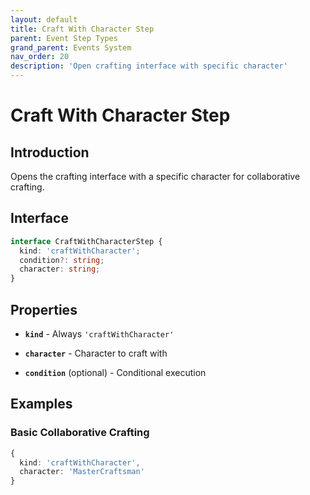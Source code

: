 ```yaml
---
layout: default
title: Craft With Character Step
parent: Event Step Types
grand_parent: Events System
nav_order: 20
description: 'Open crafting interface with specific character'
---
```


# Craft With Character Step

## Introduction

Opens the crafting interface with a specific character for collaborative crafting.

## Interface

```typescript
interface CraftWithCharacterStep {
  kind: 'craftWithCharacter';
  condition?: string;
  character: string;
}
```

## Properties

- **`kind`** - Always `'craftWithCharacter'`

- **`character`** - Character to craft with

- **`condition`** (optional) - Conditional execution

## Examples

### Basic Collaborative Crafting

```typescript
{
  kind: 'craftWithCharacter',
  character: 'MasterCraftsman'
}
```
